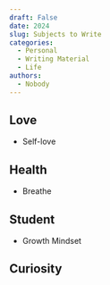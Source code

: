 ```yaml
---
draft: False
date: 2024
slug: Subjects to Write
categories:
  - Personal
  - Writing Material
  - Life
authors:
  - Nobody
---
```



## Love
- Self-love

## Health
- Breathe

## Student
- Growth Mindset

## Curiosity 